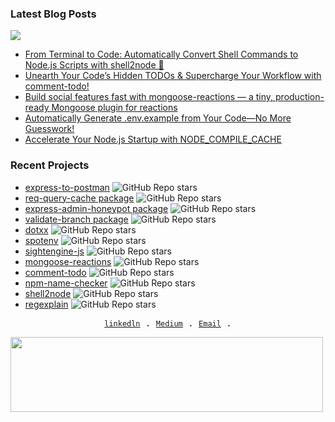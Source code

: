### Latest Blog Posts
<a href="https://dev.to/silentwatcher_95"><img src="https://img.shields.io/badge/dev.to-0A0A0A?style=for-the-badge&logo=devdotto&logoColor=white"/></a>

<!-- BLOG-POST-LIST:START -->
- [From Terminal to Code: Automatically Convert Shell Commands to Node.js Scripts with shell2node 🍃](https://dev.to/silentwatcher_95/from-terminal-to-code-automatically-convert-shell-commands-to-nodejs-scripts-with-shell2node-4853)
- [Unearth Your Code’s Hidden TODOs &amp; Supercharge Your Workflow with comment-todo!](https://dev.to/silentwatcher_95/unearth-your-codes-hidden-todos-supercharge-your-workflow-with-comment-todo-24j8)
- [Build social features fast with mongoose-reactions — a tiny, production-ready Mongoose plugin for reactions](https://dev.to/silentwatcher_95/build-social-features-fast-with-mongoose-reactions-a-tiny-production-ready-mongoose-plugin-for-41i5)
- [Automatically Generate .env.example from Your Code—No More Guesswork!](https://dev.to/silentwatcher_95/automatically-generate-envexample-from-your-code-no-more-guesswork-8i5)
- [Accelerate Your Node.js Startup with NODE_COMPILE_CACHE](https://dev.to/silentwatcher_95/accelerate-your-nodejs-startup-with-nodecompilecache-5a2p)
<!-- BLOG-POST-LIST:END -->

### Recent Projects
- [express-to-postman](https://www.npmjs.com/package/express-to-postman) ![GitHub Repo stars](https://img.shields.io/github/stars/Silent-Watcher/express-to-postman?style=flat)
- [req-query-cache package](https://www.npmjs.com/package/req-query-cache) ![GitHub Repo stars](https://img.shields.io/github/stars/Silent-Watcher/req-query-cache?style=flat)
- [express-admin-honeypot package](https://www.npmjs.com/package/express-admin-honeypot)  ![GitHub Repo stars](https://img.shields.io/github/stars/Silent-Watcher/express-admin-honeypot?style=flat)
- [validate-branch package](https://www.npmjs.com/package/validate-branch) ![GitHub Repo stars](https://img.shields.io/github/stars/Silent-Watcher/branch-lint?style=flat)
- [dotxx](https://www.npmjs.com/package/dotxx) ![GitHub Repo stars](https://img.shields.io/github/stars/Silent-Watcher/dotx?style=flat)
- [spotenv](https://github.com/Silent-Watcher/spotenv) ![GitHub Repo stars](https://img.shields.io/github/stars/Silent-Watcher/spotenv?style=flat)
- [sightengine-js](https://github.com/Silent-Watcher/sightenginejs) ![GitHub Repo stars](https://img.shields.io/github/stars/Silent-Watcher/sightenginejs?style=flat)
- [mongoose-reactions](https://github.com/Silent-Watcher/mongoose-reactions) ![GitHub Repo stars](https://img.shields.io/github/stars/Silent-Watcher/mongoose-reactions?style=flat)
- [comment-todo](https://github.com/Silent-Watcher/comment-todo) ![GitHub Repo stars](https://img.shields.io/github/stars/Silent-Watcher/comment-todo?style=flat)
- [npm-name-checker](https://github.com/Silent-Watcher/npm-name-checker) ![GitHub Repo stars](https://img.shields.io/github/stars/Silent-Watcher/npm-name-checker?style=flat)
- [shell2node](https://github.com/Silent-Watcher/shell2node) ![GitHub Repo stars](https://img.shields.io/github/stars/Silent-Watcher/shell2node?style=flat)
- [regexplain](https://github.com/Silent-Watcher/regexplain) ![GitHub Repo stars](https://img.shields.io/github/stars/Silent-Watcher/regexplain?style=flat)
  
<p align="center">
  <samp>
        <a href="https://www.linkedin.com/in/alitte/"><code>linkedln</code></a> .    
        <a href="https://medium.com/@backendwithali"><code>Medium</code></a> .
        <a href="mailto:backendwithali@gmail.com"><code>Email</code></a> .
  </samp>
</p>


<a href="https://www.gitanimals.org/en_US?utm_medium=image&utm_source=Silent-Watcher&utm_content=line">
  <img
    src="https://render.gitanimals.org/lines/Silent-Watcher"
    width="500"
    height="120"
  />
</a>
  
